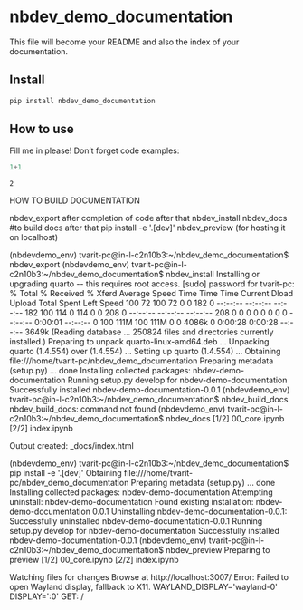 # nbdev_demo_documentation


<!-- WARNING: THIS FILE WAS AUTOGENERATED! DO NOT EDIT! -->

This file will become your README and also the index of your
documentation.

## Install

``` sh
pip install nbdev_demo_documentation
```

## How to use

Fill me in please! Don’t forget code examples:

``` python
1+1
```

    2


HOW TO BUILD DOCUMENTATION

nbdev_export after completion of code 
after that nbdev_install
nbdev_docs #to build docs
after that 
pip install -e '.[dev]'
nbdev_preview (for hosting it on localhost)

(nbdevdemo_env) tvarit-pc@in-l-c2n10b3:~/nbdev_demo_documentation$ nbdev_export
(nbdevdemo_env) tvarit-pc@in-l-c2n10b3:~/nbdev_demo_documentation$ nbdev_install
Installing or upgrading quarto -- this requires root access.
[sudo] password for tvarit-pc: 
  % Total    % Received % Xferd  Average Speed   Time    Time     Time  Current
                                 Dload  Upload   Total   Spent    Left  Speed
100    72  100    72    0     0    182      0 --:--:-- --:--:-- --:--:--   182
100   114    0   114    0     0    208      0 --:--:-- --:--:-- --:--:--   208
  0     0    0     0    0     0      0      0 --:--:--  0:00:01 --:--:--     0
100  111M  100  111M    0     0  4086k      0  0:00:28  0:00:28 --:--:-- 3649k
(Reading database ... 250824 files and directories currently installed.)
Preparing to unpack quarto-linux-amd64.deb ...
Unpacking quarto (1.4.554) over (1.4.554) ...
Setting up quarto (1.4.554) ...
Obtaining file:///home/tvarit-pc/nbdev_demo_documentation
  Preparing metadata (setup.py) ... done
Installing collected packages: nbdev-demo-documentation
  Running setup.py develop for nbdev-demo-documentation
Successfully installed nbdev-demo-documentation-0.0.1
(nbdevdemo_env) tvarit-pc@in-l-c2n10b3:~/nbdev_demo_documentation$ nbdev_build_docs
nbdev_build_docs: command not found
(nbdevdemo_env) tvarit-pc@in-l-c2n10b3:~/nbdev_demo_documentation$ nbdev_docs
[1/2] 00_core.ipynb
[2/2] index.ipynb

Output created: _docs/index.html

(nbdevdemo_env) tvarit-pc@in-l-c2n10b3:~/nbdev_demo_documentation$ pip install -e '.[dev]'
Obtaining file:///home/tvarit-pc/nbdev_demo_documentation
  Preparing metadata (setup.py) ... done
Installing collected packages: nbdev-demo-documentation
  Attempting uninstall: nbdev-demo-documentation
    Found existing installation: nbdev-demo-documentation 0.0.1
    Uninstalling nbdev-demo-documentation-0.0.1:
      Successfully uninstalled nbdev-demo-documentation-0.0.1
  Running setup.py develop for nbdev-demo-documentation
Successfully installed nbdev-demo-documentation-0.0.1
(nbdevdemo_env) tvarit-pc@in-l-c2n10b3:~/nbdev_demo_documentation$ nbdev_preview
Preparing to preview
[1/2] 00_core.ipynb
[2/2] index.ipynb

Watching files for changes
Browse at http://localhost:3007/
Error: Failed to open Wayland display, fallback to X11. WAYLAND_DISPLAY='wayland-0' DISPLAY=':0'
GET: /
